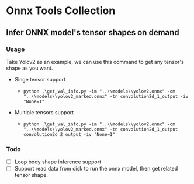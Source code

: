 # Onnx Tools Collection

## Infer ONNX model's tensor shapes on demand
### Usage
Take Yolov2 as an example, we can use this command to get any tensor's shape as you want.

- Singe tensor support
    - `python .\get_val_info.py -im "..\\models\\yolov2.onnx" -om "..\\models\\yolov2_marked.onnx" -tn convolution2d_1_output -iv "None=1"`

- Multiple tensors support
    - `python .\get_val_info.py -im "..\\models\\yolov2.onnx" -om "..\\models\\yolov2_marked.onnx" -tn convolution2d_1_output convolution2d_2_output -iv "None=1"`

### Todo
- [ ] Loop body shape inference support
- [ ] Support read data from disk to run the onnx model, then get related tensor shape. 